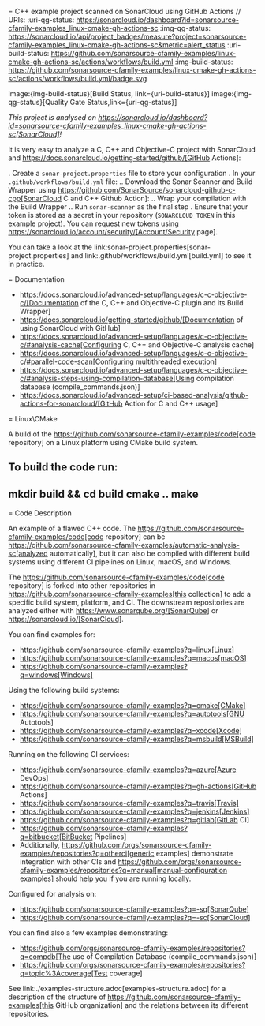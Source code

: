 = C++ example project scanned on SonarCloud using GitHub Actions
// URIs:
:uri-qg-status: https://sonarcloud.io/dashboard?id=sonarsource-cfamily-examples_linux-cmake-gh-actions-sc
:img-qg-status: https://sonarcloud.io/api/project_badges/measure?project=sonarsource-cfamily-examples_linux-cmake-gh-actions-sc&metric=alert_status
:uri-build-status: https://github.com/sonarsource-cfamily-examples/linux-cmake-gh-actions-sc/actions/workflows/build.yml
:img-build-status: https://github.com/sonarsource-cfamily-examples/linux-cmake-gh-actions-sc/actions/workflows/build.yml/badge.svg

image:{img-build-status}[Build Status, link={uri-build-status}]
image:{img-qg-status}[Quality Gate Status,link={uri-qg-status}]

*This project is analysed on https://sonarcloud.io/dashboard?id=sonarsource-cfamily-examples_linux-cmake-gh-actions-sc[SonarCloud]!*


It is very easy to analyze a C, C++ and Objective-C project with SonarCloud and https://docs.sonarcloud.io/getting-started/github/[GitHub Actions]:

. Create a `sonar-project.properties` file to store your configuration
. In your `.github/workflows/build.yml` file:
.. Download the Sonar Scanner and Build Wrapper using https://github.com/SonarSource/sonarcloud-github-c-cpp[SonarCloud C and C++ Github Action]:
.. Wrap your compilation with the Build Wrapper
.. Run `sonar-scanner` as the final step
. Ensure that your token is stored as a secret in your repository (`SONARCLOUD_TOKEN` in this example project). You can request new tokens using https://sonarcloud.io/account/security/[Account/Security page].

You can take a look at the link:sonar-project.properties[sonar-project.properties] and link:.github/workflows/build.yml[build.yml] to see it in practice.

= Documentation

- https://docs.sonarcloud.io/advanced-setup/languages/c-c-objective-c/[Documentation of the C, C++ and Objective-C plugin and its Build Wrapper]
- https://docs.sonarcloud.io/getting-started/github/[Documentation of using SonarCloud with GitHub]
- https://docs.sonarcloud.io/advanced-setup/languages/c-c-objective-c/#analysis-cache[Configuring C, C++ and Objective-C analysis cache]
- https://docs.sonarcloud.io/advanced-setup/languages/c-c-objective-c/#parallel-code-scan[Configuring multithreaded execution]
- https://docs.sonarcloud.io/advanced-setup/languages/c-c-objective-c/#analysis-steps-using-compilation-database[Using compilation database (compile_commands.json)]
- https://docs.sonarcloud.io/advanced-setup/ci-based-analysis/github-actions-for-sonarcloud/[GitHub Action for C and C++ usage]

= Linux\CMake

A build of the https://github.com/sonarsource-cfamily-examples/code[code repository] on a Linux platform using CMake build system.

To build the code run:
----
mkdir build && cd build
cmake ..
make
----

= Code Description

An example of a flawed C++ code. The https://github.com/sonarsource-cfamily-examples/code[code repository] can be https://github.com/sonarsource-cfamily-examples/automatic-analysis-sc[analyzed automatically], but it can also be compiled with different build systems using different CI pipelines on Linux, macOS, and Windows.

The https://github.com/sonarsource-cfamily-examples/code[code repository] is forked into other repositories in https://github.com/sonarsource-cfamily-examples[this collection] to add a specific build system, platform, and CI.
The downstream repositories are analyzed either with https://www.sonarqube.org/[SonarQube] or https://sonarcloud.io/[SonarCloud].

You can find examples for:

* https://github.com/sonarsource-cfamily-examples?q=linux[Linux]
* https://github.com/sonarsource-cfamily-examples?q=macos[macOS]
* https://github.com/sonarsource-cfamily-examples?q=windows[Windows]

Using the following build systems:

* https://github.com/sonarsource-cfamily-examples?q=cmake[CMake]
* https://github.com/sonarsource-cfamily-examples?q=autotools[GNU Autotools]
* https://github.com/sonarsource-cfamily-examples?q=xcode[Xcode]
* https://github.com/sonarsource-cfamily-examples?q=msbuild[MSBuild]

Running on the following CI services:

* https://github.com/sonarsource-cfamily-examples?q=azure[Azure DevOps]
* https://github.com/sonarsource-cfamily-examples?q=gh-actions[GitHub Actions]
* https://github.com/sonarsource-cfamily-examples?q=travis[Travis]
* https://github.com/sonarsource-cfamily-examples?q=jenkins[Jenkins]
* https://github.com/sonarsource-cfamily-examples?q=gitlab[GitLab CI]
* https://github.com/sonarsource-cfamily-examples?q=bitbucket[BitBucket Pipelines]
* Additionally, https://github.com/orgs/sonarsource-cfamily-examples/repositories?q=otherci[generic examples] demonstrate integration with other CIs and https://github.com/orgs/sonarsource-cfamily-examples/repositories?q=manual[manual-configuration examples] should help you if you are running locally.

Configured for analysis on:

* https://github.com/sonarsource-cfamily-examples?q=-sq[SonarQube]
* https://github.com/sonarsource-cfamily-examples?q=-sc[SonarCloud]

You can find also a few examples demonstrating:

* https://github.com/orgs/sonarsource-cfamily-examples/repositories?q=compdb[The use of Compilation Database (compile_commands.json)]
* https://github.com/orgs/sonarsource-cfamily-examples/repositories?q=topic%3Acoverage[Test coverage]


See link:./examples-structure.adoc[examples-structure.adoc] for a description of the structure of https://github.com/sonarsource-cfamily-examples[this GitHub organization] and the relations between its different repositories.
